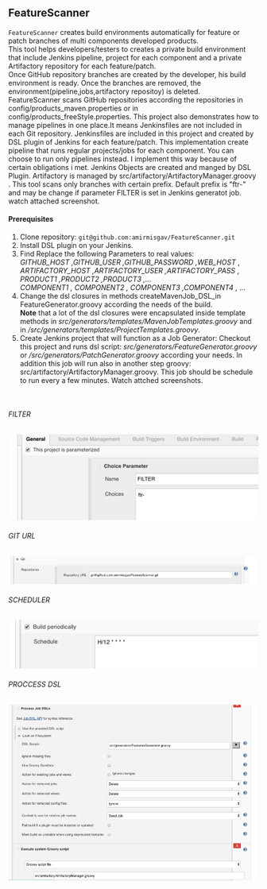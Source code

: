 ## FeatureScanner


`FeatureScanner` creates build environments automatically for feature or patch branches of multi components developed products.<br>
This tool helps developers/testers to creates a private build environment that include Jenkins pipeline, project for each component and a private Artifactory repository for each feature/patch.<br>
Once GitHub repository branches are created by the developer, his build environment is ready. Once the branches are removed, the environment(pipeline,jobs,artifactory repositoy) is deleted.<br>
FeatureScanner scans GitHub repositories according the repositories in config/products_maven.properties or in config/products_freeStyle.properties.
This project also demonstrates how to manage pipelines in one place.It means Jenkinsfiles are not included in each Git repository. Jenkinsfiles are included in this project and created by DSL plugin of Jenkins for each feature/patch.
This implementation create pipeline that runs regular projects/jobs for each component. You can choose to run only pipelines instead. I implement this way because of certain obligations i met.
Jenkins Objects are created and manged by DSL Plugin. Artifactory is managed by src/artifactory/ArtifactoryManager.groovy .
This tool scans only branches with certain prefix. Default prefix is "ftr-" and may be change if parameter FILTER is set in Jenkins generatot job. watch attached screenshot.<br>

#### Prerequisites
1. Clone repository: `git@github.com:amirmisgav/FeatureScanner.git`
2. Install DSL plugin on your Jenkins.
3. Find  Replace the following Parameters to real values:<br>
    *GITHUB_HOST ,GITHUB_USER ,GITHUB_PASSWORD ,WEB_HOST* ,<br>
    *ARTIFACTORY_HOST ,ARTIFACTORY_USER ,ARTIFACTORY_PASS* ,<br>
    *PRODUCT1 ,PRODUCT2 ,PRODUCT3 ,...* <br>
    *COMPONENT1 , COMPONENT2 , COMPONENT3 ,COMPONENT4* ,
    ...<br>
4.  Change the dsl closures in methods createMavenJob_DSL_in FeatureGenerator.groovy according the needs of the build. <br>
    **Note** that a lot of the dsl closures were encapsulated inside template methods in *src/generators/templates/MavenJobTemplates.groovy* and in */src/generators/templates/ProjectTemplates.groovy*.
5.  Create Jenkins project that will function as a Job Generator: Checkout this project and runs dsl script: *src/generators/FeatureGenerator.groovy* or */src/generators/PatchGenerator.groovy* according your needs. In addition this job will run also in another step groovy: src/artifactory/ArtifactoryManager.groovy. This job should be schedule to run every a few minutes. Watch attched screenshots.<br>

<br>

###### FILTER
![](images/filter.png?raw=true)
<br>

###### GIT URL
![Git Url](images/repository_url.png?raw=true)
<br>

###### SCHEDULER
![Scheduler](images/scheduler.png?raw=true)
<br>

###### PROCCESS DSL
![Proccess Job DSL](images/Proccess_job_DSL.png?raw=true)


